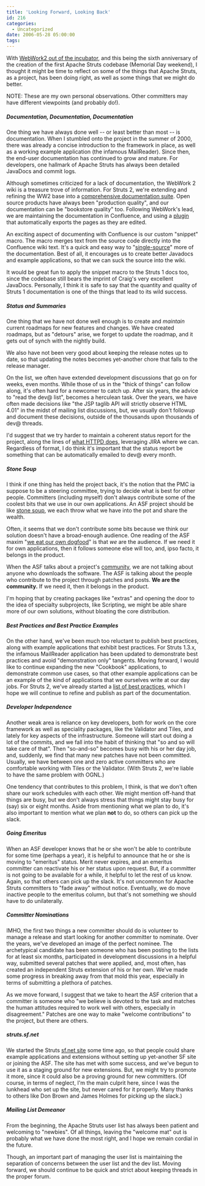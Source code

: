 ```yaml
---
title: 'Looking Forward, Looking Back'
id: 216
categories:
  - Uncategorized
date: 2006-05-28 05:00:00
tags:
---
```


With [WebWork2 out of the incubator](http://struts.apache.org/2.x/), and this being the sixth anniversary of the creation of the first Apache Struts codebase (Memorial Day weekend), I thought it might be time to reflect on some of the things that Apache Struts, as a project, has been doing right, as well as some things that we might do better.

NOTE: These are my own personal observations. Other committers may have different viewpoints (and probably do!).

##### Documentation, Documentation, Documentation

One thing we have always done well -- or least better than most -- is documentation. When I stumbled onto the project in the summer of 2000, there was already a concise introduction to the framework in place, as well as a working example application (the infamous MailReader). Since then, the end-user documentation has continued to grow and mature. For developers, one hallmark of Apache Struts has always been detailed JavaDocs and commit logs.

Although sometimes criticized for a lack of documentation, the WebWork 2 wiki is a treasure trove of information. For Struts 2, we're extending and refining the WW2 base into a [comprehensive documentation suite](http://cwiki.apache.org/WW/home.html). Open source products have always been "production quality", and our documentation can be "bookstore quality" too. Following WebWork's lead, we are maintaining the documentation in Confluence, and using a [plugin](http://confluence.atlassian.com/display/CONFEXT/AutoExport+for+Confluence) that automatically exports the pages as they are edited.

An exciting aspect of documenting with Confluence is our custom "snippet" macro. The macro merges text from the source code directly into the Confluence wiki text. It's a quick and easy way to "[single-source](http://en.wikipedia.org/wiki/Single_source_publishing)" more of the documentation. Best of all, it encourages us to create better Javadocs and example applications, so that we can suck the source into the wiki.

It would be great fun to apply the snippet macro to the Struts 1 docs too, since the codebase still bears the imprint of Craig's very excellent JavaDocs. Personally, I think it is safe to say that the quantity and quality of Struts 1 documentation is one of the things that lead to its wild success.

##### Status and Summaries

One thing that we have not done well enough is to create and _maintain_ current roadmaps for new features and changes. We have created roadmaps, but as "detours" arise, we forget to update the roadmap, and it gets out of synch with the nightly build.

We also have not been very good about keeping the release notes up to date, so that updating the notes becomes yet-another chore that falls to the release manager.

On the list, we often have extended development discussions that go on for weeks, even months. While those of us in the "thick of things" can follow along, it's often hard for a newcomer to catch up. After six years, the advice to "read the dev@ list", becomes a herculean task. Over the years, we have often made decisions like "the JSP taglib API will strictly observe HTML 4.01" in the midst of mailing list discussions, but, we usually don't followup and document these decisions, outside of the thousands upon thousands of dev@ threads.

I'd suggest that we try harder to maintain a coherent status report for the project, along the lines of [what HTTPD does,](http://svn.apache.org/viewvc/httpd/httpd/trunk/STATUS?view=markup) leveraging JIRA where we can. Regardless of format, I do think it's important that the status report be something that can be automatically emailed to dev@ every month.

##### Stone Soup

I think if one thing has held the project back, it's the notion that the PMC ia suppose to be a steering committee, trying to decide what is best for other people. Committers (including myself) don't always contribute some of the coolest bits that we use in our own applications. An ASF project should be like [stone soup](http://stonesoup.esd.ornl.gov/stonesoup.html), we each throw what we have into the pot and share the wealth.

Often, it seems that we don't contribute some bits because we think our solution doesn't have a broad-enough audience. One reading of the ASF maxim "[we eat our own dogfood](http://jroller.com/page/TedHusted?entry=dogfood)" is that _we_ are the audience. If we need it for own applications, then it follows someone else will too, and, ipso facto, it belongs in the product.

When the ASF talks about a project's [community](http://jroller.com/page/TedHusted?entry=community), we are not talking about anyone who downloads the software. The ASF is talking about the people who contribute to the project through patches and posts. **We are the community.** If we need it, then it belongs in the product.

I'm hoping that by creating packages like "extras" and opening the door to the idea of specialty subprojects, like Scripting, we might be able share more of our own solutions, without bloating the core distribution.

##### Best Practices and Best Practice Examples

On the other hand, we've been much too reluctant to publish best practices, along with example applications that exhibit best practices. For Struts 1.3.x, the infamous MailReader application has been updated to demonstrate best practices and avoid "demonstration only" tangents. Moving forward, I would like to continue expanding the new "Cookbook" applications, to demonstrate common use cases, so that other example applications can be an example of the kind of applications that we ourselves write at our day jobs. For Struts 2, we've already started a [list of best practices](http://svn.apache.org/viewvc/struts/sandbox/trunk/action2/PRACTICES.txt?view=markup), which I hope we will continue to refine and publish as part of the documentation.

##### Developer Independence

Another weak area is reliance on key developers, both for work on the core framework as well as speciality packages, like the Validator and Tiles, and lately for key aspects of the infrastructure. Someone will start out doing a lot of the commits, and we fall into the habit of thinking that "so and so will take care of that". Then "so-and-so" becomes busy with his or her day job, and, suddenly, we find that many new patches have not been committed. Usually, we have between one and zero active committers who are comfortable working with Tiles or the Validator. (With Struts 2, we're liable to have the same problem with OGNL.)

One tendency that contributes to this problem, I think, is that we don't often share our work schedules with each other. We might mention off-hand that things are busy, but we don't always stress that things might stay busy for (say) six or eight months. Aside from mentioning what we plan to do, it's also important to mention what we plan **not** to do, so others can pick up the slack.

##### Going Emeritus

When an ASF developer knows that he or she won't be able to contribute for some time (perhaps a year), it is helpful to announce that he or she is moving to "emeritus" status. Merit never expires, and an emeritus committer can reactivate his or her status upon request. But, if a committer is not going to be available for a while, it helpful to let the rest of us know. Again, so that others can pick up the slack. It's not uncommon for Apache Struts committers to "fade away" without notice. Eventually, we do move inactive people to the emeritus column, but that's not something we should have to do unilaterally.

##### Committer Nominations

IMHO, the first two things a new committer should do is volunteer to manage a release and start looking for another committer to nominate. Over the years, we've developed an image of the perfect nominee. The archetypical candidate has been someone who has been posting to the lists for at least six months, participated in development discussions in a helpful way, submitted several patches that were applied, and, most often, has created an independent Struts extension of his or her own. We've made some progress in breaking away from that mold this year, especially in terms of submitting a plethora of patches.

As we move forward, I suggest that we take to heart the ASF criterion that a committer is someone who "we believe is devoted to the task and matches the human attitudes required to work well with others, especially in disagreement." Patches are one way to make "welcome contributions" to the project, but there are others.

##### struts.sf.net

We started the Struts [sf.net site](http://struts.sourceforge.net/) some time ago, so that people could share example applications and extensions without setting up yet-another SF site or joining the ASF. The site has met with some success, and we've begun to use it as a staging ground for new extensions. But, we might try to promote it more, since it could also be a proving ground for new committers. (Of course, in terms of neglect, I'm the main culprit here, since I was the lunkhead who set up the site, but never cared for it properly. Many thanks to others like Don Brown and James Holmes for picking up the slack.)

##### Mailing List Demeanor

From the beginning, the Apache Struts user list has always been patient and welcoming to "newbies". Of all things, leaving the "welcome mat" out is probably what we have done the most right, and I hope we remain cordial in the future.

Though, an important part of managing the user list is maintaining the separation of concerns between the user list and the dev list. Moving forward, we should continue to be quick and strict about keeping threads in the proper forum.